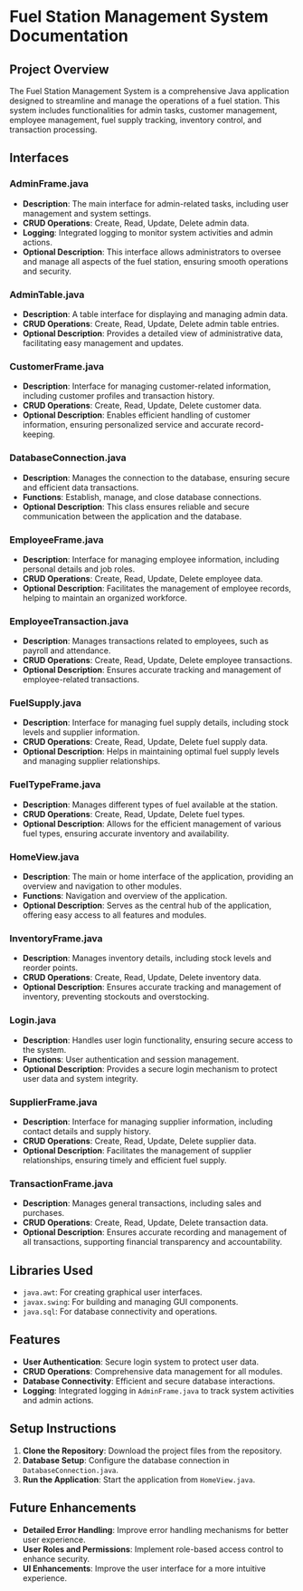 # Fuel Station Management System Documentation

## Project Overview
The Fuel Station Management System is a comprehensive Java application designed to streamline and manage the operations of a fuel station. This system includes functionalities for admin tasks, customer management, employee management, fuel supply tracking, inventory control, and transaction processing.

## Interfaces

### AdminFrame.java
- **Description**: The main interface for admin-related tasks, including user management and system settings.
- **CRUD Operations**: Create, Read, Update, Delete admin data.
- **Logging**: Integrated logging to monitor system activities and admin actions.
- **Optional Description**: This interface allows administrators to oversee and manage all aspects of the fuel station, ensuring smooth operations and security.

### AdminTable.java
- **Description**: A table interface for displaying and managing admin data.
- **CRUD Operations**: Create, Read, Update, Delete admin table entries.
- **Optional Description**: Provides a detailed view of administrative data, facilitating easy management and updates.

### CustomerFrame.java
- **Description**: Interface for managing customer-related information, including customer profiles and transaction history.
- **CRUD Operations**: Create, Read, Update, Delete customer data.
- **Optional Description**: Enables efficient handling of customer information, ensuring personalized service and accurate record-keeping.

### DatabaseConnection.java
- **Description**: Manages the connection to the database, ensuring secure and efficient data transactions.
- **Functions**: Establish, manage, and close database connections.
- **Optional Description**: This class ensures reliable and secure communication between the application and the database.

### EmployeeFrame.java
- **Description**: Interface for managing employee information, including personal details and job roles.
- **CRUD Operations**: Create, Read, Update, Delete employee data.
- **Optional Description**: Facilitates the management of employee records, helping to maintain an organized workforce.

### EmployeeTransaction.java
- **Description**: Manages transactions related to employees, such as payroll and attendance.
- **CRUD Operations**: Create, Read, Update, Delete employee transactions.
- **Optional Description**: Ensures accurate tracking and management of employee-related transactions.

### FuelSupply.java
- **Description**: Interface for managing fuel supply details, including stock levels and supplier information.
- **CRUD Operations**: Create, Read, Update, Delete fuel supply data.
- **Optional Description**: Helps in maintaining optimal fuel supply levels and managing supplier relationships.

### FuelTypeFrame.java
- **Description**: Manages different types of fuel available at the station.
- **CRUD Operations**: Create, Read, Update, Delete fuel types.
- **Optional Description**: Allows for the efficient management of various fuel types, ensuring accurate inventory and availability.

### HomeView.java
- **Description**: The main or home interface of the application, providing an overview and navigation to other modules.
- **Functions**: Navigation and overview of the application.
- **Optional Description**: Serves as the central hub of the application, offering easy access to all features and modules.

### InventoryFrame.java
- **Description**: Manages inventory details, including stock levels and reorder points.
- **CRUD Operations**: Create, Read, Update, Delete inventory data.
- **Optional Description**: Ensures accurate tracking and management of inventory, preventing stockouts and overstocking.

### Login.java
- **Description**: Handles user login functionality, ensuring secure access to the system.
- **Functions**: User authentication and session management.
- **Optional Description**: Provides a secure login mechanism to protect user data and system integrity.

### SupplierFrame.java
- **Description**: Interface for managing supplier information, including contact details and supply history.
- **CRUD Operations**: Create, Read, Update, Delete supplier data.
- **Optional Description**: Facilitates the management of supplier relationships, ensuring timely and efficient fuel supply.

### TransactionFrame.java
- **Description**: Manages general transactions, including sales and purchases.
- **CRUD Operations**: Create, Read, Update, Delete transaction data.
- **Optional Description**: Ensures accurate recording and management of all transactions, supporting financial transparency and accountability.

## Libraries Used
- `java.awt`: For creating graphical user interfaces.
- `javax.swing`: For building and managing GUI components.
- `java.sql`: For database connectivity and operations.

## Features
- **User Authentication**: Secure login system to protect user data.
- **CRUD Operations**: Comprehensive data management for all modules.
- **Database Connectivity**: Efficient and secure database interactions.
- **Logging**: Integrated logging in `AdminFrame.java` to track system activities and admin actions.

## Setup Instructions
1. **Clone the Repository**: Download the project files from the repository.
2. **Database Setup**: Configure the database connection in `DatabaseConnection.java`.
3. **Run the Application**: Start the application from `HomeView.java`.

## Future Enhancements
- **Detailed Error Handling**: Improve error handling mechanisms for better user experience.
- **User Roles and Permissions**: Implement role-based access control to enhance security.
- **UI Enhancements**: Improve the user interface for a more intuitive experience.
